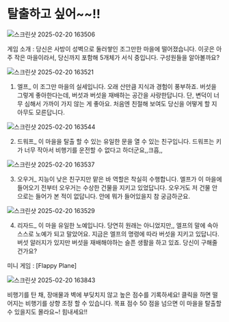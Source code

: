 # 탈출하고 싶어~~!!

![스크린샷 2025-02-20 163506](https://github.com/user-attachments/assets/b8d125fc-3ae3-4385-99e5-885706bff263)

게임 소개 : 
당신은 사방이 성벽으로 둘러쌓인 조그만한 마을에 떨어졌습니다. 이곳은 아주 작은 마을이라서, 당신까지 포함해 5개체가 서식 중입니다.
구성원들을 알아볼까요? 

![스크린샷 2025-02-20 163521](https://github.com/user-attachments/assets/aa350631-35f5-4a50-bad2-7d3addbaad8e)

1. 엘프_ 이 조그만 마을의 실세입니다.
오래 산만큼 지식과 경험이 풍부하죠. 버섯을 그렇게 좋아한다는데, 버섯과 버섯을 재배하는 공간을 사랑한답니다.
단, 변덕이 너무 심해서 가까이 가지 않는 게 좋아요. 처음엔 친절해 보여도 당신을 어떻게 할 지 아무도 모른답니다.


![스크린샷 2025-02-20 163544](https://github.com/user-attachments/assets/b8e8f98d-7860-4f00-8425-6ded4dc5beee)

2. 드워프_ 이 마을을 탈출 할 수 있는 유일한 문을 열 수 있는 친구입니다.
드워프는 키가 너무 작아서 비행기를 운전할 수 없다고 하더군요,,크흡,,

![스크린샷 2025-02-20 163537](https://github.com/user-attachments/assets/92c48e32-14f9-4e89-af3c-0b38a92aee64)


3. 오우거_ 지능이 낮은 친구지만 맡은 바 역할은 착실히 수행합니다.
엘프가 이 마을에 들어오기 전부터 오우거는 수상한 건물을 지키고 있었답니다.
오우거도 저 건물 안으로는 들어가 본 적이 없답니다. 안에 뭐가 들어있을지 참 궁금하군요.

![스크린샷 2025-02-20 163529](https://github.com/user-attachments/assets/0a8591f8-4af4-4a26-bbcf-6211112c95ec)


4. 리자드_ 이 마을 유일한 노예입니다.
당연히 원래는 아니었지만,, 엘프의 말에 속아 스스로 노예가 되고 말았어요. 지금은 엘프의 명령에 따라 버섯을 지키고 있답니다.
버섯 알러지가 있지만 버섯을 재배해야하는 슬픈 생활을 하고 있죠. 당신이 구해줄건가요?







미니 게임 : [Flappy Plane] 

![스크린샷 2025-02-20 163843](https://github.com/user-attachments/assets/803737ba-f4ac-4920-97b4-85b9d3d11ee8)


비행기를 탄 채, 장애물과 벽에 부딪치지 않고 높은 점수를 기록하세요!
클릭을 하면 떨어지는 비행기를 상향 조정 할 수 있습니다.
목표 점수 50 점을 넘으면 이 마을을 탈출할 수 있을지도 몰라요~! 힘내세요!!

